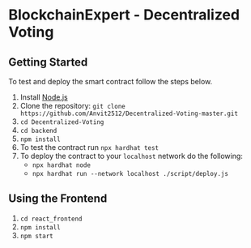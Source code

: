 # BlockchainExpert - Decentralized Voting

## Getting Started

To test and deploy the smart contract follow the steps below.

1. Install [Node.js](https://nodejs.org/en/download/)
2. Clone the repository: `git clone https://github.com/Anvit2512/Decentralized-Voting-master.git`
3. `cd Decentralized-Voting`
4. `cd backend`
5. `npm install`
6. To test the contract run `npx hardhat test`
7. To deploy the contract to your `localhost` network do the following:
   - `npx hardhat node`
   - `npx hardhat run --network localhost ./script/deploy.js`

## Using the Frontend

1. `cd react_frontend`
2. `npm install`
3. `npm start`
